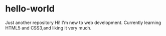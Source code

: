 # hello-world
Just another repository
Hi!
I'm new to web development.
Currently learning HTML5 and CSS3,and liking it very much.
